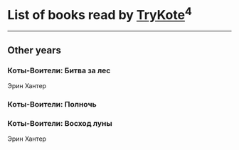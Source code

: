 # List of books read by [TryKote](http://vk.com/id145737651)<sup>4</sup>
---

## Other years

### Коты-Воители: Битва за лес
Эрин Хантер


### Коты-Воители: Полночь


### Коты-Воители: Восход луны
Эрин Хантер





